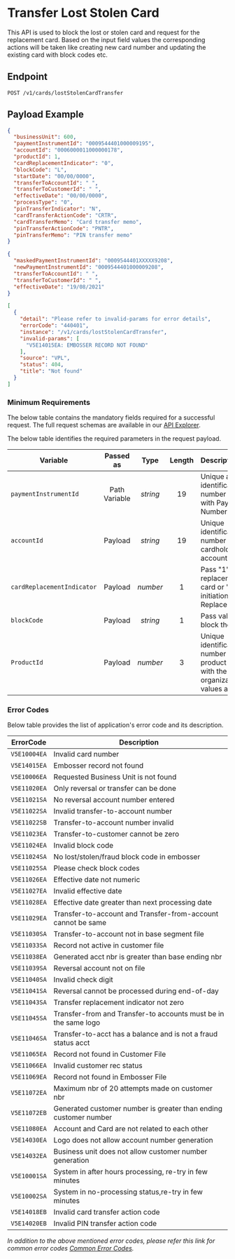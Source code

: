# Transfer Lost Stolen Card

This API is used to block the lost or stolen card and request for the replacement card. Based on the input field values the corresponding actions will be taken like creating new card number and updating the existing card with block codes etc.

## Endpoint

`POST /v1/cards/lostStolenCardTransfer`

## Payload Example

<!--
type: tab
titles: Request, Response, Error
-->

```json
{
  "businessUnit": 600,
  "paymentInstrumentId": "0009544401000009195",
  "accountId": "0006000011000000178",
  "productId": 1,
  "cardReplacementIndicator": "0",
  "blockCode": "L",
  "startDate": "00/00/0000",
  "transferToAccountId": " ",
  "transferToCustomerId": " ",
  "effectiveDate": "00/00/0000",
  "processType": "0",
  "pinTransferIndicator": "N",
  "cardTransferActionCode": "CRTR",
  "cardTransferMemo": "Card transfer memo",
  "pinTransferActionCode": "PNTR",
  "pinTransferMemo": "PIN transfer memo"
}

```

<!--
type: tab
-->

```json
{
  "maskedPaymentInstrumentId": "0009544401XXXXX9208",
  "newPaymentInstrumentId": "0009544401000009208",
  "transferToAccountId": " ",
  "transferToCustomerId": " ",
  "effectiveDate": "19/08/2021"
}

```

<!--
type: tab
-->

```json
[
  {
    "detail": "Please refer to invalid-params for error details",
    "errorCode": "440401",
    "instance": "/v1/cards/lostStolenCardTransfer",
    "invalid-params": [
      "V5E14015EA: EMBOSSER RECORD NOT FOUND"
    ],
    "source": "VPL",
    "status": 404,
    "title": "Not found"
  }
]
```

<!-- type: tab-end -->
### Minimum Requirements

The below table contains the mandatory fields required for a successful request. The full request schemas are available in our [API Explorer](../api/?type=post&path=/v1/cards/lostStolenCardTransfer).

The below table identifies the required parameters in the request payload.

| Variable | Passed as | Type | Length | Description/Values |
| -------- | :-------: | :--: | :------------: | ------------------ |
| `paymentInstrumentId` | Path Variable | *string* | 19 | Unique alternate identification number associated with Payment Card Number. |
| `accountId` | Payload | *string* | 19 | Unique identification number for cardholder billing account. |
| `cardReplacementIndicator` | Payload | *number* | 1 |  Pass "1" for replacement of card or "0" to avoid initiation of card Replacement . |
| `blockCode` | Payload | *string* | 1 | Pass value as "L" to block the old card. |
| `ProductId` | Payload | *number* | 3 | Unique identification number of the product associated with the organization. Valid values are 1-998. |

### Error Codes

Below table provides the list of application's error code and its description.

| ErrorCode |  Description |
| --------  | ------------------ |
|`V5E10004EA` | Invalid card number |
|`V5E14015EA` | Embosser record not found |
|`V5E10006EA` | Requested Business Unit is not found |
|`V5E11020EA` | Only reversal or transfer can be done |
|`V5E11021SA` | No reversal account number entered |
|`V5E11022SA` | Invalid transfer-to-account number |
|`V5E11022SB` | Transfer-to-account number invalid |
|`V5E11023EA` | Transfer-to-customer cannot be zero |
|`V5E11024EA` | Invalid block code |
|`V5E11024SA` | No lost/stolen/fraud block code in embosser |
|`V5E11025SA` | Please check block codes |
|`V5E11026EA` | Effective date not numeric |
|`V5E11027EA` | Invalid effective date |
|`V5E11028EA` | Effective date greater than next processing date |
|`V5E11029EA` | Transfer-to-account and Transfer-from-account cannot be same |
|`V5E11030SA` | Transfer-to-account not in base segment file |
|`V5E11033SA` | Record not active in customer file |
|`V5E11038EA` | Generated acct nbr is greater than base ending nbr |
|`V5E11039SA` | Reversal account not on file |
|`V5E11040SA` | Invalid check digit |
|`V5E11041SA` | Reversal cannot be processed during end-of-day |
|`V5E11043SA` | Transfer replacement indicator not zero |
|`V5E11045SA` | Transfer-from and Transfer-to accounts must be in the same logo |
|`V5E11046SA` | Transfer-to-acct has a balance and is not a fraud status acct |
|`V5E11065EA` | Record not found in Customer File |
|`V5E11066EA` | Invalid customer rec status |
|`V5E11069EA` | Record not found in Embosser File |
|`V5E11072EA` | Maximum nbr of 20 attempts made on customer nbr |
|`V5E11072EB` | Generated customer number is greater than ending customer number |
|`V5E11080EA` | Account and Card are not related to each other |
|`V5E14030EA` | Logo does not allow account number generation |
|`V5E14032EA` | Business unit does not allow customer number generation |
|`V5E10001SA` | System in after hours processing, re-try in few minutes |
|`V5E10002SA` | System in no-processing status,re-try in few minutes |
|`V5E14018EB` | Invalid card transfer action code |
|`V5E14020EB` | Invalid PIN transfer action code |

*In addition to the above mentioned error codes, please refer this link for common error codes [Common Error Codes](?path=docs/Common_Error_Code.md).*
